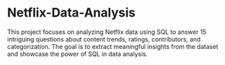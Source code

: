 # Netflix-Data-Analysis
This project focuses on analyzing Netflix data using SQL to answer 15 intriguing questions about content trends, ratings, contributors, and categorization. The goal is to extract meaningful insights from the dataset and showcase the power of SQL in data analysis.

